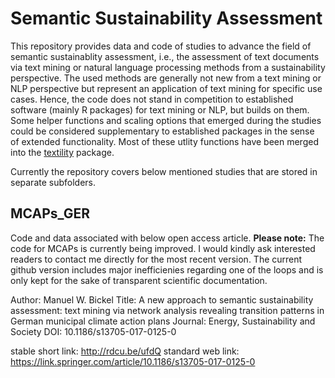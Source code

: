 # Semantic Sustainability Assessment
This repository provides data and code of studies to advance the field of semantic sustainablity assessment, i.e., the assessment of text documents via text mining or natural language processing methods from a sustainability perspective. The used methods are generally not new from a text mining or NLP perspective but represent an application of text mining for specific use cases. Hence, the code does not stand in competition to established software (mainly R packages) for text mining or NLP, but builds on them. Some helper functions and scaling options that emerged during the studies could be considered supplementary to established packages in the sense of extended functionality. Most of these utlity functions have been merged into the [textility](https://github.com/manuelbickel/textility) package.

Currently the repository covers below mentioned studies that are stored in separate subfolders.

## MCAPs_GER
Code and data associated with below open access article. **Please note:** The code for MCAPs is currently being improved. I would kindly ask interested readers to contact me directly for the most recent version. The current github version includes major inefficienies regarding one of the loops and is only kept for the sake of transparent scientific documentation.

Author: Manuel W. Bickel
Title: A new approach to semantic sustainability assessment: text mining via network analysis revealing transition patterns in German municipal climate action plans
Journal: Energy, Sustainability and Society
DOI: 10.1186/s13705-017-0125-0

stable short link: http://rdcu.be/ufdQ 
standard web link: https://link.springer.com/article/10.1186/s13705-017-0125-0


